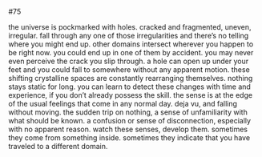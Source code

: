 #75

the universe is pockmarked with holes. cracked and fragmented, uneven, irregular. fall through any one of those irregularities and there’s no telling where you might end up. other domains intersect wherever you happen to be right now. you could end up in one of them by accident. you may never even perceive the crack you slip through. a hole can open up under your feet and you could fall to somewhere without any apparent motion. these shifting crystalline spaces are constantly rearranging themselves. nothing stays static for long. you can learn to detect these changes with time and experience, if you don’t already possess the skill. the sense is at the edge of the usual feelings that come in any normal day. deja vu, and falling without moving. the sudden trip on nothing, a sense of unfamiliarity with what should be known. a confusion or sense of disconnection, especially with no apparent reason. watch these senses, develop them. sometimes they come from something inside. sometimes they indicate that you have traveled to a different domain. 